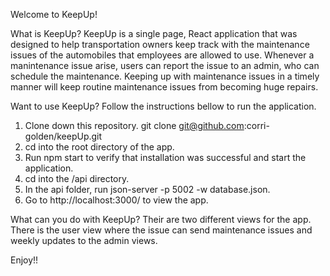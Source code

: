 Welcome to KeepUp!

What is KeepUp?
KeepUp is a single page, React application that was designed to help transportation owners keep track with the maintenance issues of the automobiles that employees are allowed to use. Whenever a manintenance issue arise, users can report the issue to an admin, who can schedule the maintenance. Keeping up with maintenance issues in a timely manner will keep routine maintenance issues from becoming huge repairs.

Want to use KeepUp? Follow the instructions bellow to run the application.
1.  Clone down this repository.  git clone git@github.com:corri-golden/keepUp.git
2.  cd into the root directory of the app.
3.  Run npm start to verify that installation was successful and start the application.
4.  cd into the /api directory.
5.  In the api folder, run json-server -p 5002 -w database.json.
6. Go to http://localhost:3000/ to view the app.

What can you do with KeepUp?
Their are two different views for the app.  There is the user view where the issue can send maintenance issues and weekly updates to the admin views.

Enjoy!!
